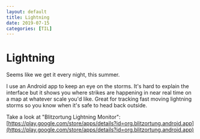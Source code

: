 ```yaml
---
layout: default
title: Lightning 
date: 2019-07-15
categories: [TIL]
---
```


# Lightning

Seems like we get it every night, this summer.

I use an Android app to keep an eye on the storms. It's hard to explain the interface but it shows you where strikes are happening in near real time on a map at whatever scale you'd like. Great for tracking fast moving lightning storms so you know when it's safe to head back outside. 

Take a look at "Blitzortung Lightning Monitor": [https://play.google.com/store/apps/details?id=org.blitzortung.android.app](https://play.google.com/store/apps/details?id=org.blitzortung.android.app)
